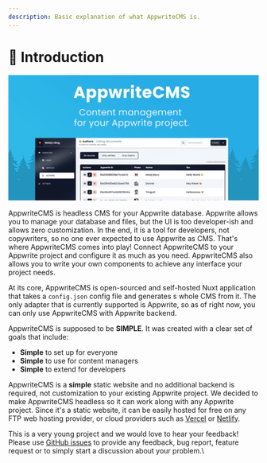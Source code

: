 ```yaml
---
description: Basic explanation of what AppwriteCMS is.
---
```


# 👋 Introduction

![Appwrite banner with dashboard screenshot](.gitbook/assets/image.png)

AppwriteCMS is headless CMS for your Appwrite database. Appwrite allows you to manage your database and files, but the UI is too developer-ish and allows zero customization. In the end, it is a tool for developers, not copywriters, so no one ever expected to use Appwrite as CMS. That's where AppwriteCMS comes into play! Connect AppwriteCMS to your Appwrite project and configure it as much as you need. AppwriteCMS also allows you to write your own components to achieve any interface your project needs.

At its core, AppwriteCMS is open-sourced and self-hosted Nuxt application that takes a `config.json` config file and generates s whole CMS from it. The only adapter that is currently supported is Appwrite, so as of right now, you can only use AppwriteCMS with Appwrite backend.

AppwriteCMS is supposed to be **SIMPLE**. It was created with a clear set of goals that include:

* **Simple** to set up for everyone
* **Simple** to use for content managers
* **Simple** to extend for developers

AppwriteCMS is a **simple** static website and no additional backend is required, not customization to your existing Appwrite project. We decided to make AppwriteCMS headless so it can work along with any Appwrite project. Since it's a static website, it can be easily hosted for free on any FTP web hosting provider, or cloud providers such as [Vercel](https://vercel.com) or [Netlify](https://www.netlify.com).

This is a very young project and we would love to hear your feedback! Please use [GitHub issues](https://github.com/Meldiron/appwrite-cms) to provide any feedback, bug report, feature request or to simply start a discussion about your problem.\
